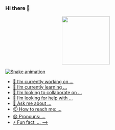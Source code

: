 ### Hi there 👋

<div align="center">
  <a href="https://github.com/ItamarSilvaSoares">
  <img height="150em" src="https://github-readme-stats.vercel.app/api?username=ItamarSilvaSoares&show_icons=true&theme=dark&include_all_commits=true&count_private=true"/>
  
</div>
  
  ![Snake animation](https://github.com/ItamarSilvaSoares/github-contribution-grid-snake.svg)

- 🔭 I’m currently working on ...
- 🌱 I’m currently learning ...
- 👯 I’m looking to collaborate on ...
- 🤔 I’m looking for help with ...
- 💬 Ask me about ...
- 📫 How to reach me: ...
- 😄 Pronouns: ...
- ⚡ Fun fact: ...
-->
